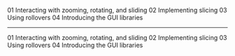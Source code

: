 01 Interacting with zooming, rotating, and sliding
02 Implementing slicing
03 Using rollovers
04 Introducing the GUI libraries

---

01 Interacting with zooming, rotating, and sliding
02 Implementing slicing
03 Using rollovers
04 Introducing the GUI libraries
